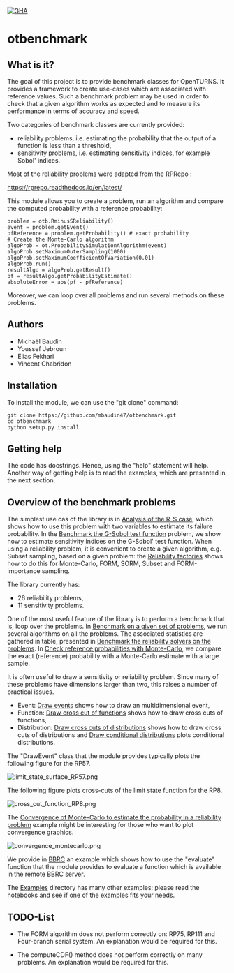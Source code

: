 [![GHA](https://github.com/openturns/otbenchmark/actions/workflows/build.yml/badge.svg?branch=master)](https://github.com/openturns/otbenchmark/actions/workflows/build.yml)

# otbenchmark

## What is it?

The goal of this project is to provide benchmark classes for OpenTURNS. 
It provides a framework to create use-cases which are associated with
reference values.
Such a benchmark problem may be used in order to check that a given
algorithm works as expected and to measure its performance in terms 
of accuracy and speed.

Two categories of benchmark classes are currently provided:
* reliability problems, i.e. estimating the probability that 
the output of a function is less than a threshold,
* sensitivity problems, i.e. estimating sensitivity indices, 
for example Sobol' indices.

Most of the reliability problems were adapted from the RPRepo :

https://rprepo.readthedocs.io/en/latest/

This module allows you to create a problem, run an algorithm and 
compare the computed probability with a reference probability: 

```
problem = otb.RminusSReliability()
event = problem.getEvent()
pfReference = problem.getProbability() # exact probability
# Create the Monte-Carlo algorithm
algoProb = ot.ProbabilitySimulationAlgorithm(event)
algoProb.setMaximumOuterSampling(1000)
algoProb.setMaximumCoefficientOfVariation(0.01)
algoProb.run()
resultAlgo = algoProb.getResult()
pf = resultAlgo.getProbabilityEstimate()
absoluteError = abs(pf - pfReference)
```

Moreover, we can loop over all problems and run several methods on these 
problems.

## Authors

* Michaël Baudin
* Youssef Jebroun
* Elias Fekhari
* Vincent Chabridon

## Installation

To install the module, we can use the "git clone" command:

```
git clone https://github.com/mbaudin47/otbenchmark.git
cd otbenchmark
python setup.py install
```

## Getting help

The code has docstrings. Hence, using the "help" statement will help. Another way of getting help is to read the examples, which are presented in the next section.

## Overview of the benchmark problems

[Analysis of the R-S case]: https://github.com/mbaudin47/otbenchmark/blob/master/examples/reliability_problems/Cas-R-S.ipynb

[Benchmark the G-Sobol test function]: https://github.com/mbaudin47/otbenchmark/blob/master/examples/sensitivity_problems/GSobolSensitivity.ipynb

[Reliability factories]: https://github.com/mbaudin47/otbenchmark/blob/master/examples/methodFactory.ipynb

[Benchmark on a given set of problems]: https://github.com/mbaudin47/otbenchmark/blob/master/examples/reliability_benchmark.ipynb

[Benchmark the reliability solvers on the problems]: https://github.com/mbaudin47/otbenchmark/blob/master/examples/reliability_benchmark_table.ipynb

[Check reference probabilities with Monte-Carlo]: https://github.com/mbaudin47/otbenchmark/blob/master/examples/reliability_compute_reference_proba.ipynb

The simplest use cas of the library is in [Analysis of the R-S case], which shows how to use this problem with two variables to estimate its failure probability. In the [Benchmark the G-Sobol test function] problem, we show how to estimate sensitivity indices on the G-Sobol' test function. When using a reliability problem, it is convenient to create a given algorithm, e.g. Subset sampling, based on a given problem: the [Reliability factories] shows how to do this for Monte-Carlo, FORM, SORM, Subset and FORM-importance sampling. 

The library currently has:
* 26 reliability problems,
* 11 sensitivity problems.

One of the most useful feature of the library is to perform a benchmark that is, loop over the problems. In [Benchmark on a given set of problems], we run several algorithms on all the problems. The associated statistics are gathered in table, presented in [Benchmark the reliability solvers on the problems]. In [Check reference probabilities with Monte-Carlo], we compare the exact (reference) probability with a Monte-Carlo estimate with a large sample.

[Draw events]: https://github.com/mbaudin47/otbenchmark/blob/master/examples/DrawEvent_demo.ipynb
[Draw cross cut of functions]: https://github.com/mbaudin47/otbenchmark/blob/master/examples/CrossCutFunction_Demo.ipynb
[Draw cross cuts of distributions]: https://github.com/mbaudin47/otbenchmark/blob/master/examples/CrossCutDistribution-3D_Demo.ipynb
[Draw conditional distributions]: https://github.com/mbaudin47/otbenchmark/blob/master/examples/ConditionalDistribution_Demo.ipynb

It is often useful to draw a sensitivity or reliability problem. Since many of these problems have dimensions larger than two, this raises a number of practical issues.
* Event: [Draw events] shows how to draw an multidimensional event,
* Function: [Draw cross cut of functions] shows how to draw cross cuts of functions,
* Distribution: [Draw cross cuts of distributions] shows how to draw cross cuts of distributions and [Draw conditional distributions] plots conditional distributions.

The "DrawEvent" class that the module provides typically plots the following figure for the RP57.

![limit_state_surface_RP57.png](figures/limit_state_surface_RP57.png)

The following figure plots cross-cuts of the limit state function for the RP8.

![cross_cut_function_RP8.png](figures/cross_cut_function_RP8.png)

[Examples]: https://github.com/mbaudin47/otbenchmark/tree/master/examples

[BBRC]: https://github.com/mbaudin47/otbenchmark/blob/master/examples-on-server/BBRC.ipynb

[Convergence of Monte-Carlo to estimate the probability in a reliability problem]: https://github.com/mbaudin47/otbenchmark/blob/master/examples/convergence-reliability-Monte-Carlo.ipynb

The [Convergence of Monte-Carlo to estimate the probability in a reliability problem] example might be interesting for those who want to plot convergence graphics.

![convergence_montecarlo.png](figures/convergence_montecarlo.png)

We provide in [BBRC] an example which shows how to use the "evaluate" function that the module provides to evaluate a function which is available in the remote BBRC server. 

The [Examples] directory has many other examples: please read the notebooks and see if one of the examples fits your needs.

## TODO-List

* The FORM algorithm does not perform correctly on: RP75, RP111
and Four-branch serial system.
An explanation would be required for this.

* The computeCDF() method does not perform correctly on many problems.
An explanation would be required for this.

